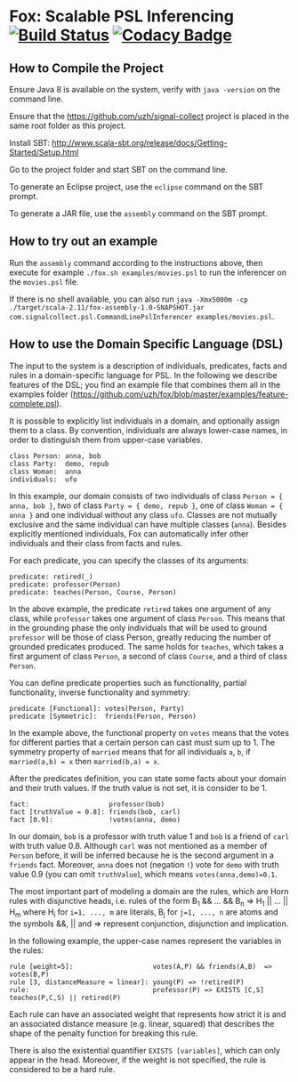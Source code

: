 Fox: Scalable PSL Inferencing [![Build Status](https://travis-ci.org/uzh/fox.svg?branch=master)](https://travis-ci.org/uzh/fox/branches) [![Codacy Badge](https://www.codacy.com/project/badge/31c2972e3ae440e4ba80d7cd55759bc0)](https://www.codacy.com/public/uzh/fox)
=====================================================

How to Compile the Project
--------------------------
Ensure Java 8 is available on the system, verify with `java -version` on the command line.

Ensure that the https://github.com/uzh/signal-collect project is placed in the same root folder as this project. 

Install SBT: http://www.scala-sbt.org/release/docs/Getting-Started/Setup.html

Go to the project folder and start SBT on the command line.

To generate an Eclipse project, use the `eclipse` command on the SBT prompt.

To generate a JAR file, use the `assembly` command on the SBT prompt.


How to try out an example
-------------------------

Run the `assembly` command according to the instructions above, then execute for example `./fox.sh examples/movies.psl` to run the inferencer on the `movies.psl` file.

If there is no shell available, you can also run `java -Xmx5000m -cp ./target/scala-2.11/fox-assembly-1.0-SNAPSHOT.jar com.signalcollect.psl.CommandLinePslInferencer examples/movies.psl`.


How to use the Domain Specific Language (DSL)
---------------------------------------------
The input to the system is a description of individuals, predicates, facts and rules in a domain-specific language for PSL. In the following we describe features of the DSL; you find an example file that combines them all in the examples folder (https://github.com/uzh/fox/blob/master/examples/feature-complete.psl).

It is possible to explicitly list individuals in a domain, and optionally assign them to a class. By convention, individuals are always lower-case names, in order to distinguish them from upper-case variables.

```
class Person: anna, bob
class Party:  demo, repub
class Woman:  anna
individuals:  ufo
```

In this example, our domain consists of two individuals of class `Person = { anna, bob }`, two of class `Party = { demo, repub }`, one of class `Woman = { anna }` and one individual without any class `ufo`.
Classes are not mutually exclusive and the same individual can have multiple classes (`anna`).
Besides explicitly mentioned individuals, Fox can automatically infer other individuals and their class from facts and rules.

For each predicate, you can specify the classes of its arguments:

```
predicate: retired(_)
predicate: professor(Person)
predicate: teaches(Person, Course, Person)
```

In the above example, the predicate `retired` takes one argument of any class, while `professor` takes one argument of class `Person`. This means that in the grounding phase the only individuals that will be used to ground `professor` will be those of class Person, greatly reducing the number of grounded predicates produced.
The same holds for `teaches`, which takes a first argument of class `Person`, a second of class `Course`, and a third of class `Person`.

You can define predicate properties such as functionality, partial functionality, inverse functionality and symmetry:

```
predicate [Functional]: votes(Person, Party)
predicate [Symmetric]:  friends(Person, Person)
```

In the example above, the functional property on `votes` means that the votes for different parties that a certain person can cast must sum up to 1. The symmetry property of `married` means that for all individuals `a`, `b`, if `married(a,b) = x` then `married(b,a) = x`. 

After the predicates definition, you can state some facts about your domain and their truth values. If the truth value is not set, it is consider to be 1.

```
fact:                    professor(bob)
fact [truthValue = 0.8]: friends(bob, carl)
fact [0.9]:              !votes(anna, demo)
```

In our domain, `bob` is a professor with truth value 1 and `bob` is a friend of `carl` with truth value 0.8. Although `carl` was not mentioned as a member of `Person` before, it will be inferred because he is the second argument in a `friends` fact.  Moreover, `anna` does not (negation `!`) vote for `demo` with truth value 0.9 (you can omit `truthValue`), which means `votes(anna,demo)=0.1`.

The most important part of modeling a domain are the rules, which are Horn rules with disjunctive heads, i.e. rules of the form 
B<sub>1</sub>  &&  ...  &&  B<sub>n</sub> => H<sub>1</sub> || ... || H<sub>m</sub>
where H<sub>i</sub> for `i=1, ..., m` are literals, B<sub>j</sub> for `j=1, ..., n` are atoms and the symbols &&, || and => represent conjunction, disjunction and implication.

In the following example, the upper-case names represent the variables in the rules:
```
rule [weight=5]:                    votes(A,P) && friends(A,B)  => votes(B,P)
rule [3, distanceMeasure = linear]: young(P) => !retired(P)
rule:                               professor(P) => EXISTS [C,S] teaches(P,C,S) || retired(P)
```

Each rule can have an associated weight that represents how strict it is and an associated distance measure (e.g. linear, squared) that describes the shape of the penalty function for breaking this rule.

There is also the existential quantifier `EXISTS [variables]`, which can only appear in the head. Moreover, if the weight is not specified, the rule is considered to be a hard rule.
